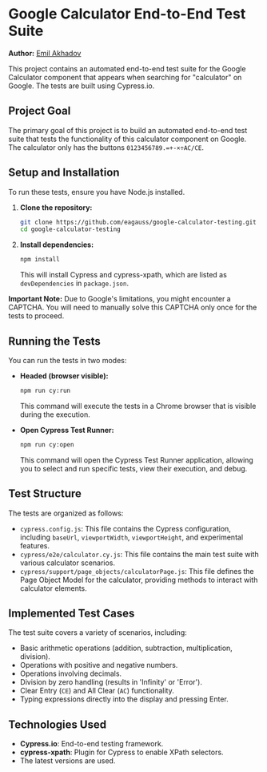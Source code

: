 # Google Calculator End-to-End Test Suite

**Author:** [Emil Akhadov](https://www.linkedin.com/in/emil-akhadov/)

This project contains an automated end-to-end test suite for the Google Calculator component that appears when searching for "calculator" on Google. The tests are built using Cypress.io.

## Project Goal

The primary goal of this project is to build an automated end-to-end test suite that tests the functionality of this calculator component on Google. The calculator only has the buttons `0123456789.=+-×÷AC/CE`.

## Setup and Installation

To run these tests, ensure you have Node.js installed.

1.  **Clone the repository:**
    ```bash
    git clone https://github.com/eagauss/google-calculator-testing.git
    cd google-calculator-testing
    ```

2.  **Install dependencies:**
    ```bash
    npm install
    ```
    This will install Cypress and cypress-xpath, which are listed as `devDependencies` in `package.json`.

**Important Note:** Due to Google's limitations, you might encounter a CAPTCHA. You will need to manually solve this CAPTCHA only once for the tests to proceed.

## Running the Tests

You can run the tests in two modes:

* **Headed (browser visible):**
    ```bash
    npm run cy:run
    ```
  This command will execute the tests in a Chrome browser that is visible during the execution.

* **Open Cypress Test Runner:**
    ```bash
    npm run cy:open
    ```
  This command will open the Cypress Test Runner application, allowing you to select and run specific tests, view their execution, and debug.

## Test Structure

The tests are organized as follows:

* `cypress.config.js`: This file contains the Cypress configuration, including `baseUrl`, `viewportWidth`, `viewportHeight`, and experimental features.
* `cypress/e2e/calculator.cy.js`: This file contains the main test suite with various calculator scenarios.
* `cypress/support/page_objects/calculatorPage.js`: This file defines the Page Object Model for the calculator, providing methods to interact with calculator elements.

## Implemented Test Cases

The test suite covers a variety of scenarios, including:

* Basic arithmetic operations (addition, subtraction, multiplication, division).
* Operations with positive and negative numbers.
* Operations involving decimals.
* Division by zero handling (results in 'Infinity' or 'Error').
* Clear Entry (`CE`) and All Clear (`AC`) functionality.
* Typing expressions directly into the display and pressing Enter.

## Technologies Used

* **Cypress.io**: End-to-end testing framework.
* **cypress-xpath**: Plugin for Cypress to enable XPath selectors. 
* The latest versions are used.
